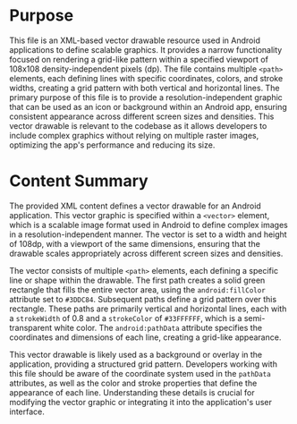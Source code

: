 # Purpose
This file is an XML-based vector drawable resource used in Android applications to define scalable graphics. It provides a narrow functionality focused on rendering a grid-like pattern within a specified viewport of 108x108 density-independent pixels (dp). The file contains multiple `<path>` elements, each defining lines with specific coordinates, colors, and stroke widths, creating a grid pattern with both vertical and horizontal lines. The primary purpose of this file is to provide a resolution-independent graphic that can be used as an icon or background within an Android app, ensuring consistent appearance across different screen sizes and densities. This vector drawable is relevant to the codebase as it allows developers to include complex graphics without relying on multiple raster images, optimizing the app's performance and reducing its size.
# Content Summary
The provided XML content defines a vector drawable for an Android application. This vector graphic is specified within a `<vector>` element, which is a scalable image format used in Android to define complex images in a resolution-independent manner. The vector is set to a width and height of 108dp, with a viewport of the same dimensions, ensuring that the drawable scales appropriately across different screen sizes and densities.

The vector consists of multiple `<path>` elements, each defining a specific line or shape within the drawable. The first path creates a solid green rectangle that fills the entire vector area, using the `android:fillColor` attribute set to `#3DDC84`. Subsequent paths define a grid pattern over this rectangle. These paths are primarily vertical and horizontal lines, each with a `strokeWidth` of 0.8 and a `strokeColor` of `#33FFFFFF`, which is a semi-transparent white color. The `android:pathData` attribute specifies the coordinates and dimensions of each line, creating a grid-like appearance.

This vector drawable is likely used as a background or overlay in the application, providing a structured grid pattern. Developers working with this file should be aware of the coordinate system used in the `pathData` attributes, as well as the color and stroke properties that define the appearance of each line. Understanding these details is crucial for modifying the vector graphic or integrating it into the application's user interface.
